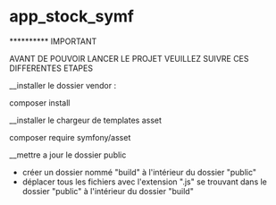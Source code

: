 # app_stock_symf

********** IMPORTANT


AVANT DE POUVOIR LANCER LE PROJET VEUILLEZ SUIVRE CES DIFFERENTES ETAPES

__installer le dossier vendor : 

composer install

__installer le chargeur de templates asset

composer require symfony/asset

__mettre a jour le dossier public 

 - créer un dossier nommé  "build" à l'intérieur du dossier "public"
 - déplacer tous les fichiers avec l'extension ".js" se trouvant dans le dossier "public" à l'intérieur du dossier "build"
